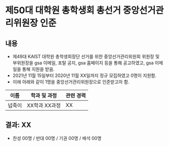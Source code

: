 제50대 대학원 총학생회 총선거 중앙선거관리위원장 인준
===

## 내용

- 제49대 KAIST 대학원 총학생회장단 선거를 위한 중앙선거관리위원회 위원장 및 부위원장을 gsa 이메일, 포탈 공지, gsa 홈페이지 등을 통해 공고하였고, gsa 이메일을 통해 지원을 받음.
- 2021년 11월 15일부터 2020년 11월 XX일까지 정규 모집하였고 0명이 지원함.
- 이에 아래와 같이 1명을 중앙선거관리위원장으로 인준받고자 함.

| 이름 | 학과 및 과정 | 관련 경력 |
|---|---|---|
| 넙죽이 | XX학과 XX과정 | XX |

## 결과: XX
- 찬성 00명 / 반대 00명 / 기권 00명 / 배석 00명
